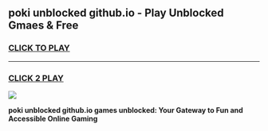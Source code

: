 
## poki unblocked github.io - Play Unblocked Gmaes & Free
<h3>
<a href="https://news.freeplayer.one?title=poki_unblocked_github.io&ref=23F">CLICK TO PLAY</a></h3>
<hr>

<h3>
<a href="https://news.freeplayer.one?title=poki_unblocked_github.io&ref=23F">CLICK 2 PLAY</a>
  
</h3>

<a href="https://news.freeplayer.one?title=poki_unblocked_github.io&ref=23F/"><img src="https://clearcache.store/games.png"></a>


**poki unblocked github.io games unblocked: Your Gateway to Fun and Accessible Online Gaming**
